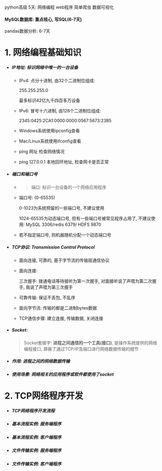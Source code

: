 python高级 5天: 网络编程 web程序 简单爬虫 数据可视化

#### MySQL数据库: 重点核心, 写SQL(6-7天)

pandas数据分析: 6-7天

# 1. 网络编程基础知识

- ##### IP地址: 标识网络中唯一的一台设备

    - IPv4: 点分十进制, 由32个二进制位组成:

        255.255.255.0

        最多标识42亿九千四百多万设备

    - IPv6: 冒号十六进制, 由128个二进制位组成:

        2345:0425:2CA1:0000:0000:0567:5673:23B5

    - Windows系统使用ipconfig查看

    - Mac/Linux系统使用ifconfig查看

    - ping 网址 检查网络情况

    - ping 127.0.0.1 本地回环地址, 检查网卡是否正常

- ##### 端口和端口号

    - > 端口: 标识一台设备的一个网络应用程序

    - 端口号: (0-65535)

        0-1023为系统预留的一些端口号, 不建议使用

        1024-65535为动态端口号, 但有一些端口号被常见程序占用了, 不建议使用: MySQL 3306/redis 6379/ HDFS 9870

    - 若不指定端口号, 则机器随机分配一个动态端口号

- ##### TCP协议: Transmission Control Protocol

    - 面向连接, 可靠的, 基于字节流的传输层通信协议

    - 面向连接:

        三次握手: 拨通电话等待接听为第一次握手, 对面接听说了声喂为第二次握手, 我说了声喂为第三次握手

    - 可靠传输: 保证不丢包, 不乱序

    - 面向字节流: 传输的都是二进制bytes数据

    - TCP通信步骤: 建立连接, 传输数据, 关闭连接

- ##### Socket: 

    > Socket套接字: **进程之间通信的一个工具(接口)**, 是操作系统提供的网络编程接口, 屏蔽了通过TCP/IP及端口进行网络数据传输的细节

- ##### 作用: 进程之间的网络数据传输

- ##### 使用场景: 网络相关的应用程序或软件都使用了socket

# 2. TCP网络程序开发

- ##### TCP网络程序开发流程

- ##### 基本流程实例: 服务端程序

- ##### 基本流程实例: 客户端程序

- ##### 文件传输实例: 服务端程序

- ##### 文件传输实例: 客户端程序